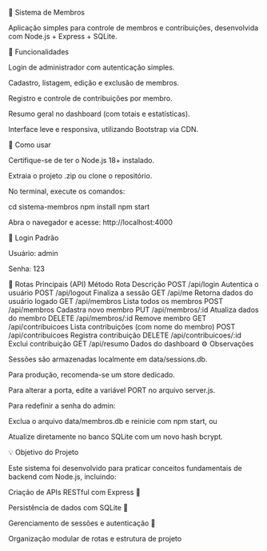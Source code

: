 🧾 Sistema de Membros

Aplicação simples para controle de membros e contribuições, desenvolvida com Node.js + Express + SQLite.

📌 Funcionalidades

Login de administrador com autenticação simples.

Cadastro, listagem, edição e exclusão de membros.

Registro e controle de contribuições por membro.

Resumo geral no dashboard (com totais e estatísticas).

Interface leve e responsiva, utilizando Bootstrap via CDN.

🚀 Como usar

Certifique-se de ter o Node.js 18+ instalado.

Extraia o projeto .zip ou clone o repositório.

No terminal, execute os comandos:

cd sistema-membros
npm install
npm start


Abra o navegador e acesse: http://localhost:4000

🔐 Login Padrão

Usuário: admin

Senha: 123


🔗 Rotas Principais (API)
Método	Rota	Descrição
POST	/api/login	Autentica o usuário
POST	/api/logout	Finaliza a sessão
GET	/api/me	Retorna dados do usuário logado
GET	/api/membros	Lista todos os membros
POST	/api/membros	Cadastra novo membro
PUT	/api/membros/:id	Atualiza dados do membro
DELETE	/api/membros/:id	Remove membro
GET	/api/contribuicoes	Lista contribuições (com nome do membro)
POST	/api/contribuicoes	Registra contribuição
DELETE	/api/contribuicoes/:id	Exclui contribuição
GET	/api/resumo	Dados do dashboard
⚙️ Observações

Sessões são armazenadas localmente em data/sessions.db.

Para produção, recomenda-se um store dedicado.

Para alterar a porta, edite a variável PORT no arquivo server.js.

Para redefinir a senha do admin:

Exclua o arquivo data/membros.db e reinicie com npm start, ou

Atualize diretamente no banco SQLite com um novo hash bcrypt.

💡 Objetivo do Projeto

Este sistema foi desenvolvido para praticar conceitos fundamentais de backend com Node.js, incluindo:

Criação de APIs RESTful com Express 🧠

Persistência de dados com SQLite 💾

Gerenciamento de sessões e autenticação 🔐

Organização modular de rotas e estrutura de projeto
